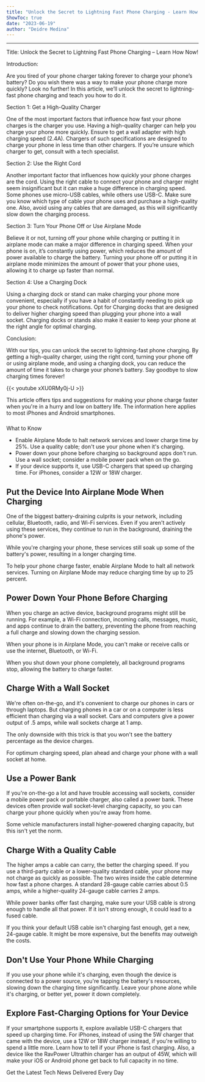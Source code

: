 ```yaml
---
title: "Unlock the Secret to Lightning Fast Phone Charging - Learn How Now!"
ShowToc: true 
date: "2023-06-19"
author: "Deidre Medina"
---
```

*****
Title: Unlock the Secret to Lightning Fast Phone Charging – Learn How Now!

Introduction:

Are you tired of your phone charger taking forever to charge your phone’s battery? Do you wish there was a way to make your phone charge more quickly? Look no further! In this article, we’ll unlock the secret to lightning-fast phone charging and teach you how to do it.

Section 1: Get a High-Quality Charger

One of the most important factors that influence how fast your phone charges is the charger you use. Having a high-quality charger can help you charge your phone more quickly. Ensure to get a wall adapter with high charging speed (2.4A). Chargers of such specifications are designed to charge your phone in less time than other chargers. If you’re unsure which charger to get, consult with a tech specialist.

Section 2: Use the Right Cord

Another important factor that influences how quickly your phone charges are the cord. Using the right cable to connect your phone and charger might seem insignificant but it can make a huge difference in charging speed. Some phones use micro-USB cables, while others use USB-C. Make sure you know which type of cable your phone uses and purchase a high-quality one. Also, avoid using any cables that are damaged, as this will significantly slow down the charging process.

Section 3: Turn Your Phone Off or Use Airplane Mode

Believe it or not, turning off your phone while charging or putting it in airplane mode can make a major difference in charging speed. When your phone is on, it’s constantly using power, which reduces the amount of power available to charge the battery. Turning your phone off or putting it in airplane mode minimizes the amount of power that your phone uses, allowing it to charge up faster than normal.

Section 4: Use a Charging Dock

Using a charging dock or stand can make charging your phone more convenient, especially if you have a habit of constantly needing to pick up your phone to check notifications. Opt for Charging docks that are designed to deliver higher charging speed than plugging your phone into a wall socket. Charging docks or stands also make it easier to keep your phone at the right angle for optimal charging.

Conclusion:

With our tips, you can unlock the secret to lightning-fast phone charging. By getting a high-quality charger, using the right cord, turning your phone off or using airplane mode, and using a charging dock, you can reduce the amount of time it takes to charge your phone’s battery. Say goodbye to slow charging times forever!

{{< youtube xXU0RMy0j-U >}} 




This article offers tips and suggestions for making your phone charge faster when you're in a hurry and low on battery life. The information here applies to most iPhones and Android smartphones.

 
### 
What to Know
 
- Enable Airplane Mode to halt network services and lower charge time by 25%. Use a quality cable; don't use your phone when it's charging.
 - Power down your phone before charging so background apps don't run. Use a wall socket; consider a mobile power pack when on the go.
 - If your device supports it, use USB-C chargers that speed up charging time. For iPhones, consider a 12W or 18W charger.

 
##   Put the Device Into Airplane Mode When Charging  
 

One of the biggest battery-draining culprits is your network, including cellular, Bluetooth, radio, and Wi-Fi services. Even if you aren't actively using these services, they continue to run in the background, draining the phone's power.

 

While you're charging your phone, these services still soak up some of the battery's power, resulting in a longer charging time.

 

To help your phone charge faster, enable Airplane Mode to halt all network services. Turning on Airplane Mode may reduce charging time by up to 25 percent.

 
##   Power Down Your Phone Before Charging  
 

When you charge an active device, background programs might still be running. For example, a Wi-Fi connection, incoming calls, messages, music, and apps continue to drain the battery, preventing the phone from reaching a full charge and slowing down the charging session.

 
When your phone is in Airplane Mode, you can't make or receive calls or use the internet, Bluetooth, or Wi-Fi.
 

When you shut down your phone completely, all background programs stop, allowing the battery to charge faster.

 
##   Charge With a Wall Socket  
 

We're often on-the-go, and it's convenient to charge our phones in cars or through laptops. But charging phones in a car or on a computer is less efficient than charging via a wall socket. Cars and computers give a power output of .5 amps, while wall sockets charge at 1 amp.

 
The only downside with this trick is that you won't see the battery percentage as the device charges.
 

For optimum charging speed, plan ahead and charge your phone with a wall socket at home.

 
##   Use a Power Bank  
 

If you're on-the-go a lot and have trouble accessing wall sockets, consider a mobile power pack or portable charger, also called a power bank. These devices often provide wall socket-level charging capacity, so you can charge your phone quickly when you're away from home.

 
Some vehicle manufacturers install higher-powered charging capacity, but this isn't yet the norm.
 
##   Charge With a Quality Cable  
 

The higher amps a cable can carry, the better the charging speed. If you use a third-party cable or a lower-quality standard cable, your phone may not charge as quickly as possible. The two wires inside the cable determine how fast a phone charges. A standard 28-gauge cable carries about 0.5 amps, while a higher-quality 24-gauge cable carries 2 amps.

 
While power banks offer fast charging, make sure your USB cable is strong enough to handle all that power. If it isn't strong enough, it could lead to a fused cable.
 

If you think your default USB cable isn't charging fast enough, get a new, 24-gauge cable. It might be more expensive, but the benefits may outweigh the costs.

 
##   Don't Use Your Phone While Charging  
 

If you use your phone while it's charging, even though the device is connected to a power source, you're tapping the battery's resources, slowing down the charging time significantly. Leave your phone alone while it's charging, or better yet, power it down completely.

 
##   Explore Fast-Charging Options for Your Device  
 

If your smartphone supports it, explore available USB-C chargers that speed up charging time. For iPhones, instead of using the 5W charger that came with the device, use a 12W or 18W charger instead, if you're willing to spend a little more. Learn how to tell if your iPhone is fast charging. Also, a device like the RavPower Ultrathin charger has an output of 45W, which will make your iOS or Android phone get back to full capacity in no time.

 

Get the Latest Tech News Delivered Every Day




